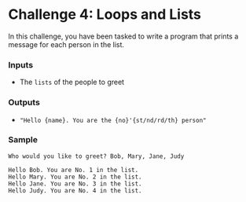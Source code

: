 # Challenge 4: Loops and Lists
In this challenge, you have been tasked to write a program that prints a message for each person in the list. 

### Inputs
- The  `lists` of the people to greet

### Outputs
- `"Hello {name}. You are the {no}'{st/nd/rd/th} person"`


### Sample
```
Who would you like to greet? Bob, Mary, Jane, Judy

Hello Bob. You are No. 1 in the list. 
Hello Mary. You are No. 2 in the list. 
Hello Jane. You are No. 3 in the list. 
Hello Judy. You are No. 4 in the list. 
```
